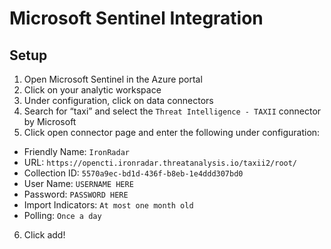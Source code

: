 # Microsoft Sentinel Integration

## Setup

1. Open Microsoft Sentinel in the Azure portal
2. Click on your analytic workspace
3. Under configuration, click on data connectors
4. Search for “taxi” and select the `Threat Intelligence - TAXII` connector by Microsoft
5. Click open connector page and enter the following under configuration:
- Friendly Name: `IronRadar`
- URL: `https://opencti.ironradar.threatanalysis.io/taxii2/root/`
- Collection ID: `5570a9ec-bd1d-436f-b8eb-1e4ddd307bd0`
- User Name: `USERNAME HERE`
- Password: `PASSWORD HERE`
- Import Indicators: `At most one month old`
- Polling: `Once a day`
6. Click add!